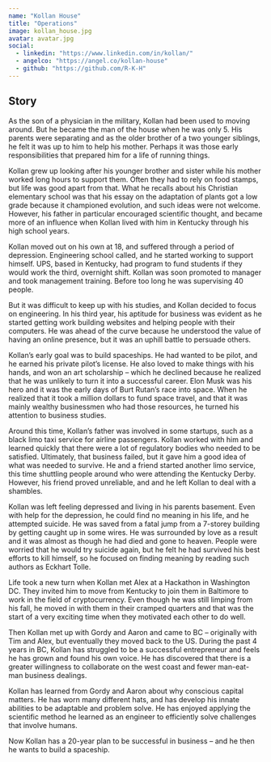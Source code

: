 ```yaml
---
name: "Kollan House"
title: "Operations"
image: kollan_house.jpg
avatar: avatar.jpg
social:
  - linkedin: "https://www.linkedin.com/in/kollan/"
  - angelco: "https://angel.co/kollan-house"
  - github: "https://github.com/R-K-H"
---
```


## Story

As the son of a physician in the military, Kollan had been used to moving around. But he became the man of the house when he was only 5. His parents were separating and as the older brother of a two younger siblings, he felt it was up to him to help his mother. Perhaps it was those early responsibilities that prepared him for a life of running things.

Kollan grew up looking after his younger brother and sister while his mother worked long hours to support them. Often they had to rely on food stamps, but life was good apart from that. What he recalls about his Christian elementary school was that his essay on the adaptation of plants got a low grade because it championed evolution, and such ideas were not welcome. However, his father in particular encouraged scientific thought, and became more of an influence when Kollan lived with him in Kentucky through his high school years.

Kollan moved out on his own at 18, and suffered through a period of depression. Engineering school called, and he started working to support himself. UPS, based in Kentucky, had program to fund students if they would work the third, overnight shift. Kollan was soon promoted to manager and took management training. Before too long he was supervising 40 people.

But it was difficult to keep up with his studies, and Kollan decided to focus on engineering. In his third year, his aptitude for business was evident as he started getting work building websites and helping people with their computers. He was ahead of the curve because he understood the value of having an online presence, but it was an uphill battle to persuade others.

Kollan’s early goal was to build spaceships. He had wanted to be pilot, and he earned his private pilot’s license. He also loved to make things with his hands, and won an art scholarship – which he declined because he realized that he was unlikely to turn it into a successful career. Elon Musk was his hero and it was the early days of Burt Rutan’s race into space. When he realized that it took a million dollars to fund space travel, and that it was mainly wealthy businessmen who had those resources, he turned his attention to business studies.

Around this time, Kollan’s father was involved in some startups, such as a black limo taxi service for airline passengers. Kollan worked with him and learned quickly that there were a lot of regulatory bodies who needed to be satisfied. Ultimately, that business failed, but it gave him a good idea of what was needed to survive. He and a friend started another limo service, this time shuttling people around who were attending the Kentucky Derby. However, his friend proved unreliable, and and he left Kollan to deal with a shambles.

Kollan was left feeling depressed and living in his parents basement. Even with help for the depression, he could find no meaning in his life, and he attempted suicide. He was saved from a fatal jump from a 7-storey building by getting caught up in some wires. He was surrounded by love as a result and it was almost as though he had died and gone to heaven. People were worried that he would try suicide again, but he felt he had survived his best efforts to kill himself, so he focused on finding meaning by reading such authors as Eckhart Tolle.

Life took a new turn when Kollan met Alex at a Hackathon in Washington DC. They invited him to move from Kentucky to join them in Baltimore to work in the field of cryptocurrency. Even though he was still limping from his fall, he moved in with them in their cramped quarters and that was the start of a very exciting time when they motivated each other to do well.

Then Kollan met up with Gordy and Aaron and came to BC – originally with Tim and Alex, but eventually they moved back to the US. During the past 4 years in BC, Kollan has struggled to be a successful entrepreneur and feels he has grown and found his own voice. He has discovered that there is a greater willingness to collaborate on the west coast and fewer man-eat-man business dealings.

Kollan has learned from Gordy and Aaron about why conscious capital matters. He has worn many different hats, and has develop his innate abilities to be adaptable and problem solve. He has enjoyed applying the scientific method he learned as an engineer to efficiently solve challenges that involve humans.

Now Kollan has a 20-year plan to be successful in business – and he then he wants to build a spaceship.
